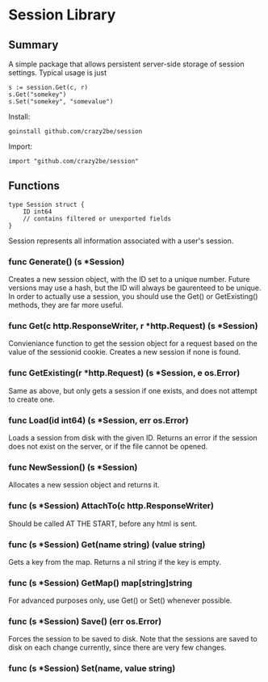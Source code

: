 Session Library
===============

Summary
-------
A simple package that allows persistent server-side storage of session settings. Typical usage is just

	s := session.Get(c, r)
	s.Get("somekey")
	s.Set("somekey", "somevalue")

Install:

	goinstall github.com/crazy2be/session

Import:

	import "github.com/crazy2be/session"

Functions
---------

	type Session struct {
		ID int64
		// contains filtered or unexported fields
	}
Session represents all information associated with a user's session.

### func Generate() (s *Session)
Creates a new session object, with the ID set to a unique number. Future versions may use a hash, but the ID will always be gaurenteed to be unique. In order to actually use a session, you should use the Get() or GetExisting() methods, they are far more useful.

### func Get(c http.ResponseWriter, r *http.Request) (s *Session)
Convieniance function to get the session object for a request based on the
value of the sessionid cookie. Creates a new session if none is found.

### func GetExisting(r *http.Request) (s *Session, e os.Error)
Same as above, but only gets a session if one exists, and does not attempt to create one.

### func Load(id int64) (s *Session, err os.Error)
Loads a session from disk with the given ID. Returns an error if the session does not exist on the server, or if the file cannot be opened.

### func NewSession() (s *Session)
Allocates a new session object and returns it.

### func (s *Session) AttachTo(c http.ResponseWriter)
Should be called AT THE START, before any html is sent.

### func (s *Session) Get(name string) (value string)
Gets a key from the map. Returns a nil string if the key is empty.

### func (s *Session) GetMap() map[string]string
For advanced purposes only, use Get() or Set() whenever possible.

### func (s *Session) Save() (err os.Error)
Forces the session to be saved to disk. Note that the sessions are saved to disk on each change currently, since there are very few changes.

### func (s *Session) Set(name, value string)
